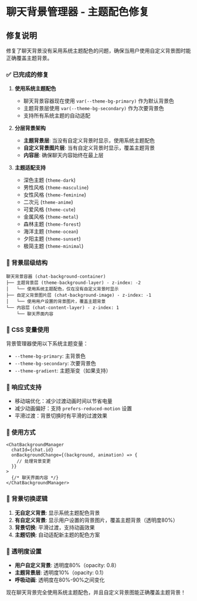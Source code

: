 # 聊天背景管理器 - 主题配色修复

## 修复说明

修复了聊天背景没有采用系统主题配色的问题，确保当用户使用自定义背景图时能正确覆盖主题背景。

### ✅ 已完成的修复

1. **使用系统主题配色**
   - 聊天背景容器现在使用 `var(--theme-bg-primary)` 作为默认背景色
   - 主题背景层使用 `var(--theme-bg-secondary)` 作为次要背景色
   - 支持所有系统主题的自动适配

2. **分层背景架构**
   - **主题背景层**: 当没有自定义背景时显示，使用系统主题配色
   - **自定义背景图片层**: 当有自定义背景时显示，覆盖主题背景
   - **内容层**: 确保聊天内容始终在最上层

3. **主题适配支持**
   - 深色主题 (`theme-dark`)
   - 男性风格 (`theme-masculine`)
   - 女性风格 (`theme-feminine`)
   - 二次元 (`theme-anime`)
   - 可爱风格 (`theme-cute`)
   - 金属风格 (`theme-metal`)
   - 森林主题 (`theme-forest`)
   - 海洋主题 (`theme-ocean`)
   - 夕阳主题 (`theme-sunset`)
   - 极简主题 (`theme-minimal`)

### 🎨 背景层级结构

```
聊天背景容器 (chat-background-container)
├── 主题背景层 (theme-background-layer) - z-index: -2
│   └── 使用系统主题配色，仅在没有自定义背景时显示
├── 自定义背景图片层 (chat-background-image) - z-index: -1
│   └── 使用用户设置的背景图片，覆盖主题背景
└── 内容层 (chat-content-layer) - z-index: 1
    └── 聊天界面内容
```

### 🔧 CSS 变量使用

背景管理器使用以下系统主题变量：

- `--theme-bg-primary`: 主背景色
- `--theme-bg-secondary`: 次要背景色
- `--theme-gradient`: 主题渐变（如果支持）

### 📱 响应式支持

- 移动端优化：减少过渡动画时间以节省电量
- 减少动画偏好：支持 `prefers-reduced-motion` 设置
- 平滑过渡：背景切换时有平滑的过渡效果

### 🎯 使用方式

```tsx
<ChatBackgroundManager
  chatId={chat.id}
  onBackgroundChange={(background, animation) => {
    // 处理背景变更
  }}
>
  {/* 聊天界面内容 */}
</ChatBackgroundManager>
```

### 🔄 背景切换逻辑

1. **无自定义背景**: 显示系统主题配色背景
2. **有自定义背景**: 显示用户设置的背景图片，覆盖主题背景（透明度80%）
3. **背景切换**: 平滑过渡，支持动画效果
4. **主题切换**: 自动适配新主题的配色方案

### 🎨 透明度设置

- **用户自定义背景**: 透明度80%（opacity: 0.8）
- **主题背景层**: 透明度10%（opacity: 0.1）
- **呼吸动画**: 透明度在80%-90%之间变化

现在聊天背景完全使用系统主题配色，并且自定义背景图能正确覆盖主题背景！ 